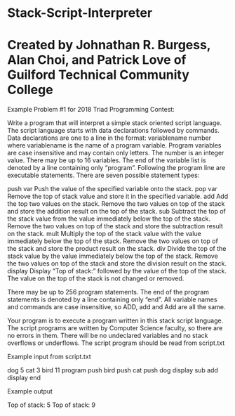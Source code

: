# Stack-Script-Interpreter
# Created by Johnathan R. Burgess, Alan Choi, and Patrick Love of Guilford Technical Community College
Example Problem #1 for 2018 Triad Programming Contest:

Write a program that will interpret a simple stack oriented script language.  The script language starts with data declarations followed by commands.  Data declarations are one to a line in the format:
variablename number
where variablename is the name of a program variable.  Program variables are case insensitive and may contain only letters.  The number is an integer value.  There may be up to 16 variables.  The end of the variable list is denoted by a line containing only “program”.  Following the program line are executable statements.  There are seven possible statement types:

push var	Push the value of the specified variable onto the stack.
pop var	Remove the top of stack value and store it in the specified variable.
add	Add the top two values on the stack.  Remove the two values on top of the stack and store the addition result on the top of the stack.
sub	Subtract the top of the stack value from the value immediately below the top of the stack.  Remove the two values on top of the stack and store the subtraction result on the stack.
mult	Multiply the top of the stack value with the value immediately below the top of the stack.  Remove the two values on top of the stack and store the product result on the stack.
div	Divide the top of the stack value by the value immediately below the top of the stack.  Remove the two values on top of the stack and store the division result on the stack.
display	Display “Top of stack:” followed by the value of the top of the stack. The value on the top of the stack is not changed or removed.

There may be up to 256 program statements.  The end of the program statements is denoted by a line containing only “end”.  All variable names and commands are case insensitive, so ADD, add and Add are all the same.

Your program is to execute a program written in this stack script language.  The script programs are written by Computer Science faculty, so there are no errors in them.  There will be no undeclared variables and no stack overflows or underflows.  The script program should be read from script.txt

 
Example input from script.txt

dog 5
cat 3
bird 11
program
push bird
push cat
push dog
display
sub
add
display
end

Example output

Top of stack: 5
Top of stack: 9 
 
